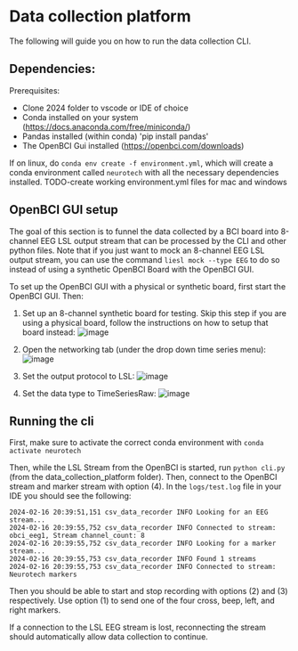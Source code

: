 # Data collection platform

The following will guide you on how to run the data collection CLI.

## Dependencies:

Prerequisites:
- Clone 2024 folder to vscode or IDE of choice
- Conda installed on your system (https://docs.anaconda.com/free/miniconda/)
- Pandas installed (within conda) 'pip install pandas'
- The OpenBCI Gui installed (https://openbci.com/downloads)

If on linux, do `conda env create -f environment.yml`, which will create a conda environment called `neurotech` with all the necessary dependencies installed. TODO-create working environment.yml files for mac and windows

## OpenBCI GUI setup

The goal of this section is to funnel the data collected by a BCI board into 8-channel EEG LSL output stream that can be processed by the CLI and other python files. Note that if you just want to mock an 8-channel EEG LSL output stream, you can use the command `liesl mock --type EEG` to do so instead of using a synthetic OpenBCI Board with the OpenBCI GUI.

To set up the OpenBCI GUI with a physical or synthetic board, first start the OpenBCI GUI. Then:

1. Set up an 8-channel synthetic board for testing. Skip this step if you are using a physical board, follow the instructions on how to setup that board instead:
   ![image](./images/bci-step-1.png)

2. Open the networking tab (under the drop down time series menu):
   ![image](./images/bci-step-2.jpg)

3. Set the output protocol to LSL:
   ![image](./images/bci-step-3.png)

4. Set the data type to TimeSeriesRaw:
   ![image](./images/bci-step-4.png)

## Running the cli

First, make sure to activate the correct conda environment with `conda activate neurotech`

Then, while the LSL Stream from the OpenBCI is started, run `python cli.py` (from the data_collection_platform folder).
Then, connect to the OpenBCI stream and marker stream with option (4). In the `logs/test.log` file in your IDE you should see the following:

```
2024-02-16 20:39:51,151 csv_data_recorder INFO Looking for an EEG stream...
2024-02-16 20:39:55,752 csv_data_recorder INFO Connected to stream: obci_eeg1, Stream channel_count: 8
2024-02-16 20:39:55,752 csv_data_recorder INFO Looking for a marker stream...
2024-02-16 20:39:55,753 csv_data_recorder INFO Found 1 streams
2024-02-16 20:39:55,753 csv_data_recorder INFO Connected to stream: Neurotech markers
```

Then you should be able to start and stop recording with options (2) and (3) respectively.
Use option (1) to send one of the four cross, beep, left, and right markers.

If a connection to the LSL EEG stream is lost, reconnecting the stream should automatically allow data collection to continue.

